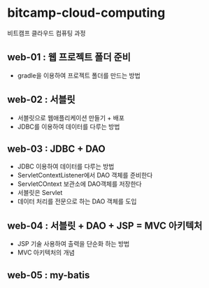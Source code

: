 # bitcamp-cloud-computing
비트캠프 클라우드 컴퓨팅 과정


## web-01 : 웹 프로젝트 폴더 준비
- gradle을 이용하여 프로젝트 폴더를 만드는 방법

## web-02 : 서블릿
- 서블릿으로 웹애플리케이션 만들기 + 배포
- JDBC를 이용하여 데이터를 다루는 방법

## web-03 : JDBC + DAO
- JDBC 이용하여 데이터를 다루는 방법
- ServletContextListener에서 DAO 객체를 준비한다
- ServletCOntext 보관소에 DAO객체를 저장한다
- 서블릿은 Servlet 
- 데이터 처리를 전문으로 하는 DAO 객체를 도입

## web-04 : 서블릿 + DAO + JSP = MVC 아키텍처
- JSP 기술 사용하여 출력을 단순화 하는 방법
- MVC 아키텍처의 개념

## web-05 : my-batis

